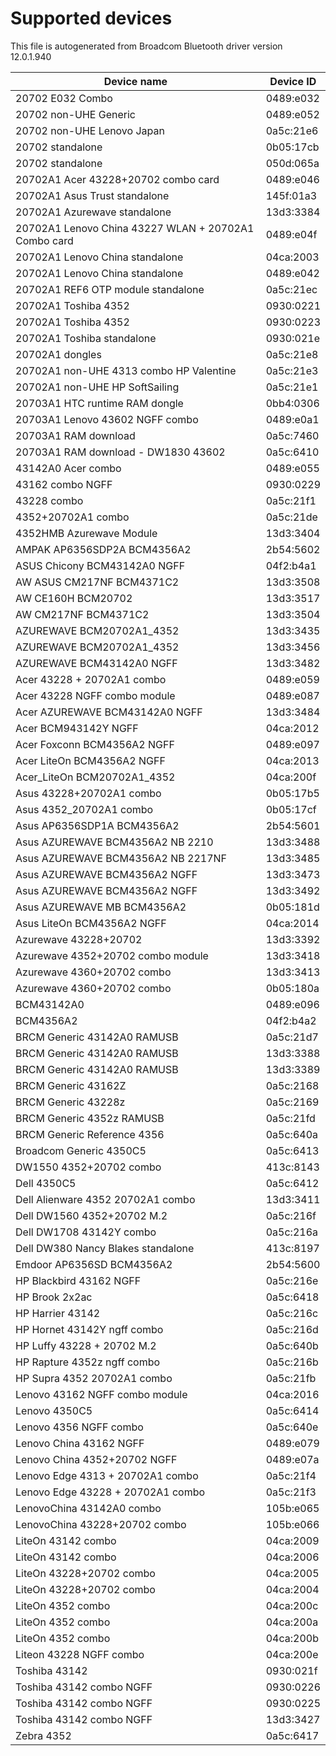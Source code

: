 # Supported devices

This file is autogenerated from Broadcom Bluetooth driver version 12.0.1.940

| Device name | Device ID |
| -------- | ---- |
| 20702 E032 Combo | 0489:e032 |
| 20702 non-UHE Generic | 0489:e052 |
| 20702 non-UHE Lenovo Japan | 0a5c:21e6 |
| 20702 standalone | 0b05:17cb |
| 20702 standalone | 050d:065a |
| 20702A1 Acer 43228+20702 combo card  | 0489:e046 |
| 20702A1 Asus Trust standalone | 145f:01a3 |
| 20702A1 Azurewave standalone | 13d3:3384 |
| 20702A1 Lenovo China 43227 WLAN + 20702A1 Combo card | 0489:e04f |
| 20702A1 Lenovo China standalone | 04ca:2003 |
| 20702A1 Lenovo China standalone | 0489:e042 |
| 20702A1 REF6 OTP module standalone | 0a5c:21ec |
| 20702A1 Toshiba 4352 | 0930:0221 |
| 20702A1 Toshiba 4352 | 0930:0223 |
| 20702A1 Toshiba standalone | 0930:021e |
| 20702A1 dongles | 0a5c:21e8 |
| 20702A1 non-UHE 4313 combo HP Valentine | 0a5c:21e3 |
| 20702A1 non-UHE HP SoftSailing | 0a5c:21e1 |
| 20703A1 HTC runtime RAM dongle | 0bb4:0306 |
| 20703A1 Lenovo 43602 NGFF combo | 0489:e0a1 |
| 20703A1 RAM download | 0a5c:7460 |
| 20703A1 RAM download - DW1830 43602 | 0a5c:6410 |
| 43142A0 Acer combo | 0489:e055 |
| 43162 combo NGFF | 0930:0229 |
| 43228 combo | 0a5c:21f1 |
| 4352+20702A1 combo | 0a5c:21de |
| 4352HMB Azurewave Module | 13d3:3404 |
| AMPAK AP6356SDP2A BCM4356A2 | 2b54:5602 |
| ASUS Chicony BCM43142A0 NGFF | 04f2:b4a1 |
| AW ASUS CM217NF BCM4371C2 | 13d3:3508 |
| AW CE160H BCM20702 | 13d3:3517 |
| AW CM217NF BCM4371C2 | 13d3:3504 |
| AZUREWAVE BCM20702A1_4352 | 13d3:3435 |
| AZUREWAVE BCM20702A1_4352 | 13d3:3456 |
| AZUREWAVE BCM43142A0 NGFF | 13d3:3482 |
| Acer 43228 + 20702A1 combo | 0489:e059 |
| Acer 43228 NGFF combo module | 0489:e087 |
| Acer AZUREWAVE BCM43142A0 NGFF | 13d3:3484 |
| Acer BCM943142Y NGFF | 04ca:2012 |
| Acer Foxconn BCM4356A2 NGFF | 0489:e097 |
| Acer LiteOn BCM4356A2 NGFF | 04ca:2013 |
| Acer_LiteOn BCM20702A1_4352 | 04ca:200f |
| Asus 43228+20702A1 combo | 0b05:17b5 |
| Asus 4352_20702A1 combo | 0b05:17cf |
| Asus AP6356SDP1A BCM4356A2 | 2b54:5601 |
| Asus AZUREWAVE BCM4356A2 NB 2210 | 13d3:3488 |
| Asus AZUREWAVE BCM4356A2 NB 2217NF | 13d3:3485 |
| Asus AZUREWAVE BCM4356A2 NGFF | 13d3:3473 |
| Asus AZUREWAVE BCM4356A2 NGFF | 13d3:3492 |
| Asus AZUREWAVE MB BCM4356A2 | 0b05:181d |
| Asus LiteOn BCM4356A2 NGFF | 04ca:2014 |
| Azurewave 43228+20702 | 13d3:3392 |
| Azurewave 4352+20702 combo module | 13d3:3418 |
| Azurewave 4360+20702 combo | 13d3:3413 |
| Azurewave 4360+20702 combo | 0b05:180a |
| BCM43142A0 | 0489:e096 |
| BCM4356A2 | 04f2:b4a2 |
| BRCM Generic 43142A0 RAMUSB | 0a5c:21d7 |
| BRCM Generic 43142A0 RAMUSB | 13d3:3388 |
| BRCM Generic 43142A0 RAMUSB | 13d3:3389 |
| BRCM Generic 43162Z | 0a5c:2168 |
| BRCM Generic 43228z | 0a5c:2169 |
| BRCM Generic 4352z RAMUSB | 0a5c:21fd |
| BRCM Generic Reference 4356 | 0a5c:640a |
| Broadcom Generic 4350C5 | 0a5c:6413 |
| DW1550 4352+20702 combo | 413c:8143 |
| Dell 4350C5 | 0a5c:6412 |
| Dell Alienware 4352 20702A1 combo | 13d3:3411 |
| Dell DW1560 4352+20702 M.2 | 0a5c:216f |
| Dell DW1708 43142Y combo | 0a5c:216a |
| Dell DW380 Nancy Blakes standalone | 413c:8197 |
| Emdoor AP6356SD BCM4356A2 | 2b54:5600 |
| HP Blackbird 43162 NGFF | 0a5c:216e |
| HP Brook 2x2ac  | 0a5c:6418 |
| HP Harrier 43142 | 0a5c:216c |
| HP Hornet 43142Y ngff combo | 0a5c:216d |
| HP Luffy 43228 + 20702 M.2 | 0a5c:640b |
| HP Rapture 4352z ngff combo | 0a5c:216b |
| HP Supra 4352 20702A1 combo | 0a5c:21fb |
| Lenovo 43162 NGFF combo module | 04ca:2016 |
| Lenovo 4350C5 | 0a5c:6414 |
| Lenovo 4356 NGFF combo | 0a5c:640e |
| Lenovo China 43162 NGFF | 0489:e079 |
| Lenovo China 4352+20702 NGFF | 0489:e07a |
| Lenovo Edge 4313 + 20702A1 combo | 0a5c:21f4 |
| Lenovo Edge 43228 + 20702A1 combo | 0a5c:21f3 |
| LenovoChina 43142A0 combo | 105b:e065 |
| LenovoChina 43228+20702 combo | 105b:e066 |
| LiteOn 43142 combo | 04ca:2009 |
| LiteOn 43142 combo | 04ca:2006 |
| LiteOn 43228+20702 combo | 04ca:2005 |
| LiteOn 43228+20702 combo | 04ca:2004 |
| LiteOn 4352 combo | 04ca:200c |
| LiteOn 4352 combo | 04ca:200a |
| LiteOn 4352 combo | 04ca:200b |
| Liteon 43228 NGFF combo | 04ca:200e |
| Toshiba 43142 | 0930:021f |
| Toshiba 43142 combo NGFF | 0930:0226 |
| Toshiba 43142 combo NGFF | 0930:0225 |
| Toshiba 43142 combo NGFF | 13d3:3427 |
| Zebra 4352 | 0a5c:6417 |
